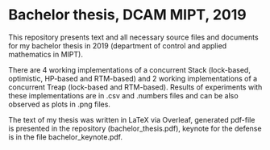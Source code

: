 # Bachelor thesis, DCAM MIPT, 2019

This repository presents text and all necessary source files and documents for my bachelor thesis in 2019 (department of control and applied mathematics in MIPT).

There are 4 working implementations of a concurrent Stack (lock-based, optimistic, HP-based and RTM-based) and 2 working implementations of a concurrent Treap (lock-based and RTM-based).
Results of experiments with these implementations are in .csv and .numbers files and can be also observed as plots in .png files.

The text of my thesis was written in LaTeX via Overleaf, generated pdf-file is presented in the repository (bachelor_thesis.pdf), keynote for the defense is in the file bachelor_keynote.pdf.
